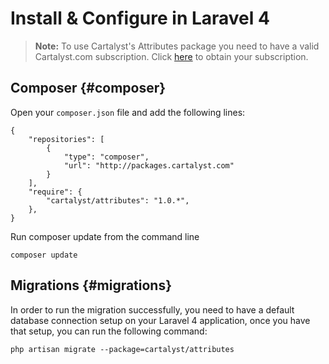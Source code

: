 # Install & Configure in Laravel 4

> **Note:** To use Cartalyst's Attributes package you need to have a valid Cartalyst.com subscription.
Click [here](https://www.cartalyst.com/pricing) to obtain your subscription.

## Composer {#composer}

Open your `composer.json` file and add the following lines:

	{
		"repositories": [
			{
				"type": "composer",
				"url": "http://packages.cartalyst.com"
			}
		],
		"require": {
			"cartalyst/attributes": "1.0.*",
		},
	}

Run composer update from the command line

	composer update


## Migrations {#migrations}

In order to run the migration successfully, you need to have a default database connection setup on your Laravel 4 application, once you have that setup, you can run the following command:

	php artisan migrate --package=cartalyst/attributes
